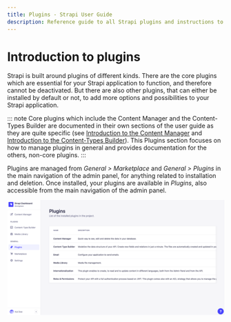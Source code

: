 ```yaml
---
title: Plugins - Strapi User Guide
description: Reference guide to all Strapi plugins and instructions to use these plugins.
---
```


# Introduction to plugins

Strapi is built around plugins of different kinds. There are the core plugins which are essential for your Strapi application to function, and therefore cannot be deactivated. But there are also other plugins, that can either be installed by default or not, to add more options and possibilities to your Strapi application.

::: note
Core plugins which include the Content Manager and the Content-Types Builder are documented in their own sections of the user guide as they are quite specific (see [Introduction to the Content Manager](../content-manager/introduction-to-content-manager.md) and [Introduction to the Content-Types Builder](../content-types-builder/introduction-to-content-types-builder.md)). This Plugins section focuses on how to manage plugins in general and provides documentation for the others, non-core plugins.
:::

Plugins are managed from _General > Marketplace_ and _General > Plugins_ in the main navigation of the admin panel, for anything related to installation and deletion. Once installed, your plugins are available in _Plugins_, also accessible from the main navigation of the admin panel.

![Plugins settings](../assets/plugins/plugins-settings.png)
